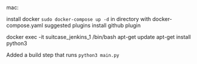mac:

install docker
`sudo docker-compose up -d` in directory with docker-compose.yaml
suggested plugins
install github plugin

docker exec -it suitcase_jenkins_1 /bin/bash
apt-get update
apt-get install python3

Added a build step that runs `python3 main.py`
